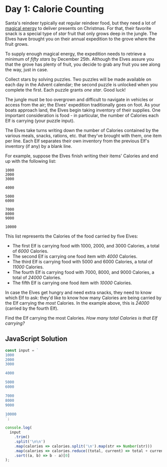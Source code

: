 # Day 1: Calorie Counting

Santa's reindeer typically eat regular reindeer food, but they need a lot of [magical energy](https://adventofcode.com/2018/day/25) to deliver presents on Christmas. For that, their favorite snack is a special type of *star* fruit that only grows deep in the jungle. The Elves have brought you on their annual expedition to the grove where the fruit grows.

To supply enough magical energy, the expedition needs to retrieve a minimum of *fifty stars* by December 25th. Although the Elves assure you that the grove has plenty of fruit, you decide to grab any fruit you see along the way, just in case.

Collect stars by solving puzzles. Two puzzles will be made available on each day in the Advent calendar; the second puzzle is unlocked when you complete the first. Each puzzle grants *one star*. Good luck!

The jungle must be too overgrown and difficult to navigate in vehicles or access from the air; the Elves' expedition traditionally goes on foot. As your boats approach land, the Elves begin taking inventory of their supplies. One important consideration is food - in particular, the number of Calories each Elf is carrying (your puzzle input).

The Elves take turns writing down the number of Calories contained by the various meals, snacks, rations, etc. that they've brought with them, one item per line. Each Elf separates their own inventory from the previous Elf's inventory (if any) by a blank line.

For example, suppose the Elves finish writing their items' Calories and end up with the following list:

```
1000
2000
3000

4000

5000
6000

7000
8000
9000

10000
```

This list represents the Calories of the food carried by five Elves:

- The first Elf is carrying food with 1000, 2000, and 3000 Calories, a total of *6000* Calories.
- The second Elf is carrying one food item with *4000* Calories.
- The third Elf is carrying food with 5000 and 6000 Calories, a total of *11000* Calories.
- The fourth Elf is carrying food with 7000, 8000, and 9000 Calories, a total of *24000* Calories.
- The fifth Elf is carrying one food item with *10000* Calories.

In case the Elves get hungry and need extra snacks, they need to know which Elf to ask: they'd like to know how many Calories are being carried by the Elf carrying the *most* Calories. In the example above, this is *24000* (carried by the fourth Elf).

Find the Elf carrying the most Calories. *How many total Calories is that Elf carrying?*

## JavaScript Solution

```javascript
const input = `
1000
2000
3000

4000

5000
6000

7000
8000
9000

10000
`;

console.log(
  input
    .trim()
    .split('\n\n')
    .map(calories => calories.split('\n').map(str => Number(str)))
    .map(calories => calories.reduce((total, current) => total + current))
    .sort((a, b) => b - a)[0]
);
```